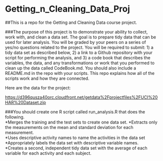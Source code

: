 Getting_n_Cleaning_Data_Proj
============================

##This is a repo for the Getting and Cleaning Data course project.

###The purpose of this project is to demonstrate your ability to collect, work
with, and clean a data set. The goal is to prepare tidy data that can be used
for later analysis. You will be graded by your peers on a series of yes/no
questions related to the project. You will be required to submit: 1) a tidy
data set as described below, 2) a link to a Github repository with your script
for performing the analysis, and 3) a code book that describes the variables,
the data, and any transformations or work that you performed to clean up the
data called CodeBook.md. You should also include a README.md in the repo with
your scripts. This repo explains how all of the scripts work and how they are
connected. 

Here are the data for the project: 

https://d396qusza40orc.cloudfront.net/getdata%2Fprojectfiles%2FUCI%20HAR%20Dataset.zip 

###You should create one R script called run_analysis.R that does the
following.  
*Merges the training and the test sets to create one data set.
*Extracts only the measurements on the mean and standard deviation for each
measurement.  
*Uses descriptive activity names to name the activities in the data set
*Appropriately labels the data set with descriptive variable names.  
*Creates a second, independent tidy data set with the average of each variable
for each activity and each subject. 
